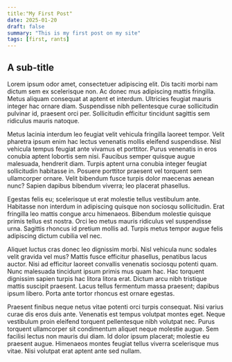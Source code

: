 ```yaml
---
title:"My First Post"
date: 2025-01-20
draft: false
summary: "This is my first post on my site"
tags: [first, rants]
---
```


## A sub-title

Lorem ipsum odor amet, consectetuer adipiscing elit. Dis taciti morbi nam dictum sem ex scelerisque non. Ac donec mus adipiscing mattis fringilla. Metus aliquam consequat at aptent et interdum. Ultricies feugiat mauris integer hac ornare diam. Suspendisse nibh pellentesque curae sollicitudin pulvinar id, praesent orci per. Sollicitudin efficitur tincidunt sagittis sem ridiculus mauris natoque.

Metus lacinia interdum leo feugiat velit vehicula fringilla laoreet tempor. Velit pharetra ipsum enim hac lectus venenatis mollis eleifend suspendisse. Nisl vehicula tempus feugiat ante vivamus et porttitor. Purus venenatis in eros conubia aptent lobortis sem nisi. Faucibus semper quisque augue malesuada, hendrerit diam. Turpis aptent urna conubia integer feugiat sollicitudin habitasse in. Posuere porttitor praesent vel torquent sem ullamcorper ornare. Velit bibendum fusce turpis dolor maecenas aenean nunc? Sapien dapibus bibendum viverra; leo placerat phasellus.

Egestas felis eu; scelerisque ut erat molestie tellus vestibulum ante. Habitasse non interdum in adipiscing quisque non sociosqu sollicitudin. Erat fringilla leo mattis congue arcu himenaeos. Bibendum molestie quisque primis tellus est nostra. Orci leo metus mauris ridiculus vel suspendisse urna. Sagittis rhoncus id pretium mollis ad. Turpis metus tempor augue felis adipiscing dictum cubilia vel nec.

Aliquet luctus cras donec leo dignissim morbi. Nisl vehicula nunc sodales velit gravida vel mus? Mattis fusce efficitur phasellus, penatibus lacus auctor. Nisi ad efficitur laoreet convallis venenatis sociosqu potenti quam. Nunc malesuada tincidunt ipsum primis mus quam hac. Hac torquent dignissim sapien turpis hac litora litora erat. Dictum arcu nibh tristique mattis suscipit praesent. Lacus tellus fermentum massa praesent; dapibus ipsum libero. Porta ante tortor rhoncus est ornare egestas.

Praesent finibus neque netus vitae potenti orci turpis consequat. Nisi varius curae dis eros duis ante. Venenatis est tempus volutpat montes eget. Neque vestibulum proin eleifend torquent pellentesque nibh volutpat nec. Purus torquent ullamcorper sit condimentum aliquet neque molestie augue. Sem facilisi lectus non mauris dui diam. Id dolor ipsum placerat; molestie eu praesent augue. Himenaeos montes feugiat tellus viverra scelerisque mus vitae. Nisi volutpat erat aptent ante sed nullam.
